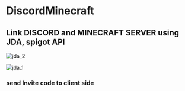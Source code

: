# DiscordMinecraft

## Link DISCORD and MINECRAFT SERVER using JDA, spigot API

![jda_2](https://user-images.githubusercontent.com/55339366/147477588-40ee7904-df2a-49e9-8391-16c05aace1cf.png)

![jda_1](https://user-images.githubusercontent.com/55339366/147477582-40e771f9-8d99-4bcd-b2d9-c6a948c2e323.png)

### send Invite code to client side
